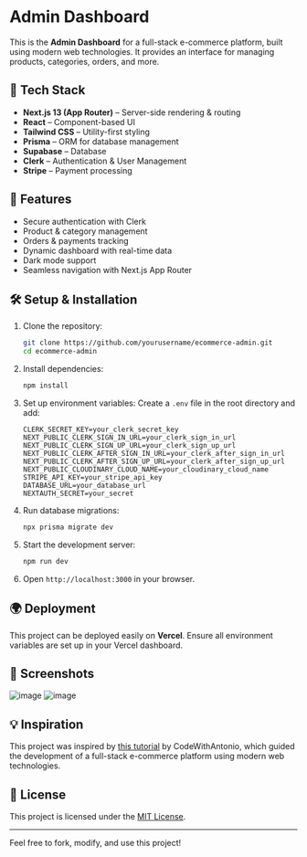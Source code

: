 # Admin Dashboard

This is the **Admin Dashboard** for a full-stack e-commerce platform, built using modern web technologies. It provides an interface for managing products, categories, orders, and more.

## 🚀 Tech Stack

- **Next.js 13 (App Router)** – Server-side rendering & routing
- **React** – Component-based UI
- **Tailwind CSS** – Utility-first styling
- **Prisma** – ORM for database management
- **Supabase** – Database
- **Clerk** – Authentication & User Management
- **Stripe** – Payment processing

## 📌 Features

- Secure authentication with Clerk
- Product & category management
- Orders & payments tracking
- Dynamic dashboard with real-time data
- Dark mode support
- Seamless navigation with Next.js App Router

## 🛠️ Setup & Installation

1. Clone the repository:
   ```bash
   git clone https://github.com/yourusername/ecommerce-admin.git
   cd ecommerce-admin
   ```

2. Install dependencies:
   ```bash
   npm install
   ```

3. Set up environment variables:
   Create a `.env` file in the root directory and add:
   ```env
   CLERK_SECRET_KEY=your_clerk_secret_key
   NEXT_PUBLIC_CLERK_SIGN_IN_URL=your_clerk_sign_in_url
   NEXT_PUBLIC_CLERK_SIGN_UP_URL=your_clerk_sign_up_url
   NEXT_PUBLIC_CLERK_AFTER_SIGN_IN_URL=your_clerk_after_sign_in_url
   NEXT_PUBLIC_CLERK_AFTER_SIGN_UP_URL=your_clerk_after_sign_up_url
   NEXT_PUBLIC_CLOUDINARY_CLOUD_NAME=your_cloudinary_cloud_name
   STRIPE_API_KEY=your_stripe_api_key
   DATABASE_URL=your_database_url
   NEXTAUTH_SECRET=your_secret
   ```

4. Run database migrations:
   ```bash
   npx prisma migrate dev
   ```

5. Start the development server:
   ```bash
   npm run dev
   ```

6. Open `http://localhost:3000` in your browser.

## 🌍 Deployment

This project can be deployed easily on **Vercel**. Ensure all environment variables are set up in your Vercel dashboard.

## 📸 Screenshots
![image](https://github.com/user-attachments/assets/31b2fea0-9db7-450b-b3aa-18f941d55f30)
![image](https://github.com/user-attachments/assets/43367578-28dc-4f96-9b57-bf04b05d1528)

## 💡 Inspiration

This project was inspired by [this tutorial](https://www.youtube.com/watch?v=5miHyP6lExg) by CodeWithAntonio, which guided the development of a full-stack e-commerce platform using modern web technologies.

## 🌟 License

This project is licensed under the [MIT License](LICENSE).

---

Feel free to fork, modify, and use this project!
